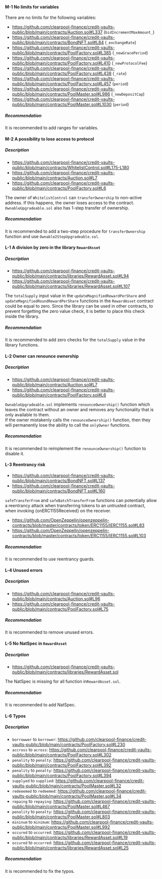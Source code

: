#### M-1 No limits for variables
There are no limits for the following variables:
- https://github.com/clearpool-finance/credit-vaults-public/blob/main/contracts/Auction.sol#L337 (``bidIncrementMaxAmount_``)
- https://github.com/clearpool-finance/credit-vaults-public/blob/main/contracts/BondNFT.sol#L84 (``_exchangeRate``)
- https://github.com/clearpool-finance/credit-vaults-public/blob/main/contracts/PoolFactory.sol#L385 (``_newGracePeriod``)
- https://github.com/clearpool-finance/credit-vaults-public/blob/main/contracts/PoolFactory.sol#L410 (``_newProtocolFee``)
- https://github.com/clearpool-finance/credit-vaults-public/blob/main/contracts/PoolFactory.sol#L438 (``_rate``)
- https://github.com/clearpool-finance/credit-vaults-public/blob/main/contracts/PoolFactory.sol#L457 (``period``)
- https://github.com/clearpool-finance/credit-vaults-public/blob/main/contracts/PoolMaster.sol#L986 (``_newDepositCap``)
- https://github.com/clearpool-finance/credit-vaults-public/blob/main/contracts/PoolMaster.sol#L1030 (``period``)

##### Recommendation
It is recommended to add ranges for variables.

#### M-2 A possibility to lose access to protocol
##### Description
- https://github.com/clearpool-finance/credit-vaults-public/blob/main/contracts/WhitelistControl.sol#L175-L180
- https://github.com/clearpool-finance/credit-vaults-public/blob/main/contracts/Auction.sol#L7
- https://github.com/clearpool-finance/credit-vaults-public/blob/main/contracts/PoolFactory.sol#L6

The owner of ``WhitelistControl`` can ``transferOwnership`` to non-active address. If this happens, the owner loses access to the contract. ``OwnableUpgradeable.sol`` also has 1-step transfer of ownership.

##### Recommendation
It is recommended to add a two-step procedure for ``transferOwnership`` function and use ``Ownable2StepUpgradeable.sol``.

#### L-1 A division by zero in the library ``RewardAsset``
##### Description
- https://github.com/clearpool-finance/credit-vaults-public/blob/main/contracts/libraries/RewardAsset.sol#L94
- https://github.com/clearpool-finance/credit-vaults-public/blob/main/contracts/libraries/RewardAsset.sol#L107

The ``totalSupply`` input value in the ``updateMagnifiedRewardPerShare`` and ``updateMagnifiedRoundRewardPerShare`` functions in the ``RewardAsset``
contract could be equal to zero. Since the library can be used in other contracts, to prevent forgetting the zero value check, it is better to place this check inside the library.

##### Recommendation
It is recommended to add zero checks for the ``totalSupply`` value in the library functions.

#### L-2 Owner can renounce ownership
##### Description
- https://github.com/clearpool-finance/credit-vaults-public/blob/main/contracts/Auction.sol#L7
- https://github.com/clearpool-finance/credit-vaults-public/blob/main/contracts/PoolFactory.sol#L6

``OwnableUpgradeable.sol`` implements ``renounceOwnership()`` function which leaves the contract without an owner and removes any functionality that is only available to them.  
If the owner mistakenly calls the ``renounceOwnership()`` function, then they will permanently lose the ability to call the ``onlyOwner`` functions.

##### Recommendation
It is recommended to reimplement the ``renounceOwnership()`` function to disable it.

#### L-3 Reentrancy risk
- https://github.com/clearpool-finance/credit-vaults-public/blob/main/contracts/BondNFT.sol#L137
- https://github.com/clearpool-finance/credit-vaults-public/blob/main/contracts/BondNFT.sol#L160

``safeTransferFrom`` and ``safeBatchTransferFrom`` functions can potentially allow a reentrancy attack when transferring tokens to an untrusted contract, when invoking {onERC1155Received} on the receiver.
- https://github.com/OpenZeppelin/openzeppelin-contracts/blob/master/contracts/token/ERC1155/IERC1155.sol#L83
- https://github.com/OpenZeppelin/openzeppelin-contracts/blob/master/contracts/token/ERC1155/IERC1155.sol#L103

##### Recommendation
It is recommended to use reentrancy guards.

#### L-4 Unused errors
##### Description
- https://github.com/clearpool-finance/credit-vaults-public/blob/main/contracts/Auction.sol#L96
- https://github.com/clearpool-finance/credit-vaults-public/blob/main/contracts/PoolFactory.sol#L75

##### Recommendation
It is recommended to remove unused errors.

#### L-5 No NatSpec in ``RewardAsset``
##### Description
- https://github.com/clearpool-finance/credit-vaults-public/blob/main/contracts/libraries/RewardAsset.sol

The NatSpec is missing for all function in``RewardAsset.sol``.

##### Recommendation
It is recommended to add NatSpec.

#### L-6 Typos
##### Description

- ``borrowwer`` to ``borrower``: https://github.com/clearpool-finance/credit-vaults-public/blob/main/contracts/PoolFactory.sol#L230
- ``accross`` to ``across``: https://github.com/clearpool-finance/credit-vaults-public/blob/main/contracts/PoolFactory.sol#L302
- ``penality`` to ``penalty``: https://github.com/clearpool-finance/credit-vaults-public/blob/main/contracts/PoolFactory.sol#L392
- ``penality`` to ``penalty``: https://github.com/clearpool-finance/credit-vaults-public/blob/main/contracts/PoolFactory.sol#L394
- ``supplyed`` to ``supplied``: https://github.com/clearpool-finance/credit-vaults-public/blob/main/contracts/PoolMaster.sol#L32
- ``redeeemed`` to ``redeemed``: https://github.com/clearpool-finance/credit-vaults-public/blob/main/contracts/PoolMaster.sol#L34
- ``repaing`` to ``repaying``: https://github.com/clearpool-finance/credit-vaults-public/blob/main/contracts/PoolMaster.sol#L467
- ``penality`` to ``penalty``: https://github.com/clearpool-finance/credit-vaults-public/blob/main/contracts/PoolMaster.sol#L803
- ``mininum`` to ``minimum``: https://github.com/clearpool-finance/credit-vaults-public/blob/main/contracts/PoolMaster.sol#L992
- ``occured`` to ``occurred``: https://github.com/clearpool-finance/credit-vaults-public/blob/main/contracts/libraries/RewardAsset.sol#L19
- ``occured`` to ``occurred``: https://github.com/clearpool-finance/credit-vaults-public/blob/main/contracts/libraries/RewardAsset.sol#L25

##### Recommendation
It is recommended to fix the typos.